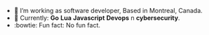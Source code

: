 - :helicopter: I’m working as software developer, Based in Montreal, Canada.
- :eyes: Currently: **Go** **Lua** **Javascript** **Devops** n **cybersecurity**.
- :bowtie: Fun fact: No fun fact.
